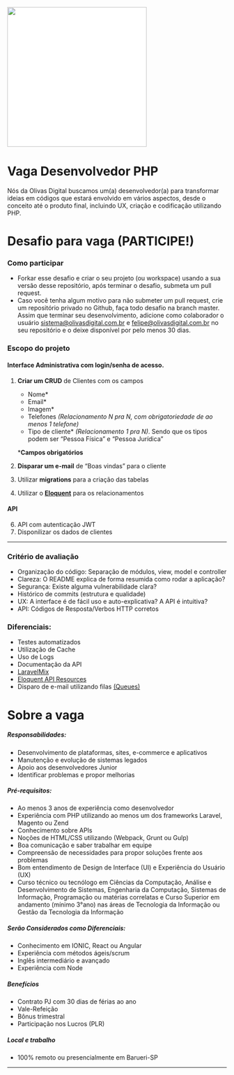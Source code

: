 <a href="https://www.olivas.digital" target="_blank" style="background-color: #fff"><img src="https://www.olivas.digital/wp-content/themes/olivasdigital/dist/img/logotipo.svg" style="background: white" width="320" align="center" /></a>


Vaga Desenvolvedor PHP
===============	
Nós da Olivas Digital buscamos um(a) desenvolvedor(a) para transformar ideias em códigos que estará envolvido em vários aspectos, desde o conceito até o produto final, incluindo UX, criação e codificação utilizando PHP.

# Desafio para vaga (PARTICIPE!) 
### Como participar
- Forkar esse desafio e criar o seu projeto (ou workspace) usando a sua versão desse repositório, após terminar o desafio, submeta um pull request.
- Caso você tenha algum motivo para não submeter um pull request, crie um repositório privado no Github, faça todo desafio na branch master. Assim que terminar seu desenvolvimento, adicione como colaborador o usuário sistema@olivasdigital.com.br e felipe@olivasdigital.com.br no seu repositório e o deixe disponível por pelo menos 30 dias.

### Escopo do projeto

#### Interface Administrativa com login/senha de acesso.
1) **Criar um CRUD** de Clientes com os campos
    - Nome*
    - Email*
    - Imagem*
    - Telefones <em>(Relacionamento N pra N, com obrigatoriedade de ao menos 1 telefone)</em>
    - Tipo de cliente* <em>(Relacionamento 1 pra N)</em>. Sendo que os tipos podem ser “Pessoa Física” e “Pessoa Jurídica”

    ***Campos obrigatórios**
2) **Disparar um e-mail** de “Boas vindas” para o cliente
3) Utilizar **migrations** para a criação das tabelas
4) Utilizar o **[Eloquent](https://laravel.com/docs/8.x/eloquent)** para os relacionamentos

#### API
6) API com autenticação JWT
7) Disponilizar os dados de clientes
___
### Critério de avaliação
- Organização do código: Separação de módulos, view, model e controller
- Clareza: O README explica de forma resumida como rodar a aplicação?
- Segurança: Existe alguma vulnerabilidade clara?
- Histórico de commits (estrutura e qualidade)
- UX: A interface é de fácil uso e auto-explicativa? A API é intuitiva?
- API: Códigos de Resposta/Verbos HTTP corretos

### Diferenciais:
- Testes automatizados
- Utilização de Cache
- Uso de Logs
- Documentação da API
- [LaravelMix](https://laravel-mix.com/)
- [Eloquent API Resources](https://laravel.com/docs/8.x/eloquent-resources)
- Disparo de e-mail utilizando filas [(Queues)](https://laravel.com/docs/8.x/queues)



# Sobre a vaga
##### Responsabilidades:
- Desenvolvimento de plataformas, sites, e-commerce e aplicativos
- Manutenção e evolução de sistemas legados
- Apoio aos desenvolvedores Junior
- Identificar problemas e propor melhorias

##### Pré-requisitos:
- Ao menos 3 anos de experiência como desenvolvedor
- Experiência com PHP utilizando ao menos um dos frameworks Laravel, Magento ou Zend
- Conhecimento sobre APIs
- Noções de HTML/CSS utilizando (Webpack, Grunt ou Gulp)
- Boa comunicação e saber trabalhar em equipe
- Compreensão de necessidades para propor soluções frente aos problemas
- Bom entendimento de Design de Interface (UI) e Experiência do Usuário (UX)
- Curso técnico ou tecnólogo em Ciências da Computação, Análise e Desenvolvimento de Sistemas, Engenharia da Computação, Sistemas de Informação, Programação ou matérias correlatas e Curso Superior em andamento (mínimo 3°ano) nas áreas de Tecnologia da Informação ou Gestão da Tecnologia da Informação 

##### Serão Considerados como Diferenciais:
- Conhecimento em IONIC, React ou Angular
- Experiência com métodos ágeis/scrum
- Inglês intermediário e avançado
- Experiência com Node

##### Benefícios
- Contrato PJ com 30 dias de férias ao ano
- Vale-Refeição
- Bônus trimestral
- Participação nos Lucros (PLR)

##### Local e trabalho
- 100% remoto ou presencialmente em Barueri-SP

___

